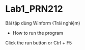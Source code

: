 # Lab1_PRN212
Bài tập dùng Winform (Trải nghiệm)
* How to run the program

Click the run button or Ctrl + F5
